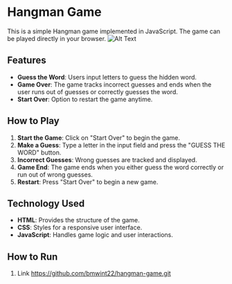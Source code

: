 # Hangman Game

This is a simple Hangman game implemented in JavaScript. The game can be played directly in your browser.
![Alt Text](assets/screenshot.png)

## Features

- **Guess the Word**: Users input letters to guess the hidden word.
- **Game Over**: The game tracks incorrect guesses and ends when the user runs out of guesses or correctly guesses the word.
- **Start Over**: Option to restart the game anytime.

## How to Play

1. **Start the Game**: Click on "Start Over" to begin the game.
2. **Make a Guess**: Type a letter in the input field and press the "GUESS THE WORD" button.
3. **Incorrect Guesses**: Wrong guesses are tracked and displayed.
4. **Game End**: The game ends when you either guess the word correctly or run out of wrong guesses.
5. **Restart**: Press "Start Over" to begin a new game.

## Technology Used

- **HTML**: Provides the structure of the game.
- **CSS**: Styles for a responsive user interface.
- **JavaScript**: Handles game logic and user interactions.

## How to Run

1. Link
   https://github.com/bmwint22/hangman-game.git
